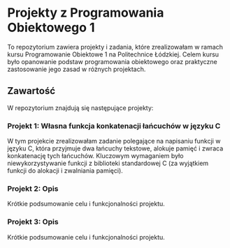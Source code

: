 # Projekty z Programowania Obiektowego 1

To repozytorium zawiera projekty i zadania, które zrealizowałam w ramach kursu Programowanie Obiektowe 1 na Politechnice Łódzkiej. Celem kursu było opanowanie podstaw programowania obiektowego oraz praktyczne zastosowanie jego zasad w różnych projektach.

## Zawartość

W repozytorium znajdują się następujące projekty:

### Projekt 1: Własna funkcja konkatenacji łańcuchów w języku C

W tym projekcie zrealizowałam zadanie polegające na napisaniu funkcji w języku C, która przyjmuje dwa łańcuchy tekstowe, alokuje pamięć i zwraca konkatenację tych łańcuchów. Kluczowym wymaganiem było niewykorzystywanie funkcji z biblioteki standardowej C (za wyjątkiem funkcji do alokacji i zwalniania pamięci).

### Projekt 2: Opis

Krótkie podsumowanie celu i funkcjonalności projektu.

### Projekt 3: Opis

Krótkie podsumowanie celu i funkcjonalności projektu.

